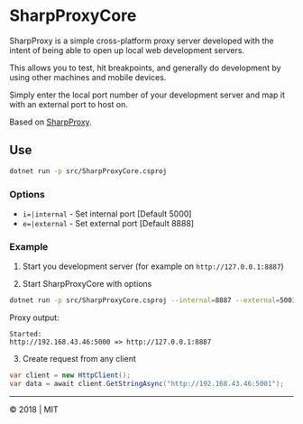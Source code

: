 # SharpProxyCore

SharpProxy is a simple cross-platform proxy server developed with the intent of being able to open up local web development servers.

This allows you to test, hit breakpoints, and generally do development by using other machines and mobile devices.

Simply enter the local port number of your development server and map it with an external port to host on.

Based on [SharpProxy](https://github.com/jocull/SharpProxy).

## Use

```sh
dotnet run -p src/SharpProxyCore.csproj
```

### Options

- `i=|internal` - Set internal port [Default 5000]
- `e=|external` - Set external port [Default 8888]

### Example

1. Start you development server (for example on `http://127.0.0.1:8887`)

2. Start SharpProxyCore with options

```sh
dotnet run -p src/SharpProxyCore.csproj --internal=8887 --external=5001
```

Proxy output:

```
Started:
http://192.168.43.46:5000 => http://127.0.0.1:8887
```

3. Create request from any client

```csharp
var client = new HttpClient();
var data = await client.GetStringAsync("http://192.168.43.46:5001");
```

---
&copy; 2018 | MIT